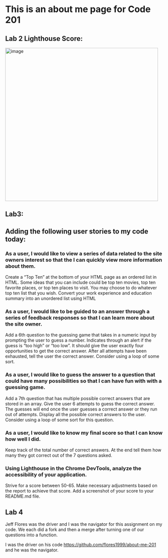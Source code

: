 # This is an about me page for Code 201

## Lab 2 Lighthouse Score:

<img width="487" alt="image" src="https://user-images.githubusercontent.com/131023043/235788506-f220ad20-8197-4572-8fd7-7ffe4b099fc8.png">

## Lab3:

## Adding the following user stories to my code today:

### As a user, I would like to view a series of data related to the site owners interest so that the I can quickly view more information about them.

Create a “Top Ten” at the bottom of your HTML page as an ordered list in HTML. Some ideas that you can include could be top ten movies, top ten favorite places, or top ten places to visit. You may choose to do whatever top ten list that you wish.
Convert your work experience and education summary into an unordered list using HTML

### As a user, I would like to be guided to an answer through a series of feedback responses so that I can learn more about the site owner.

Add a 6th question to the guessing game that takes in a numeric input by prompting the user to guess a number.
Indicates through an alert if the guess is “too high” or “too low”.
It should give the user exactly four opportunities to get the correct answer.
After all attempts have been exhausted, tell the user the correct answer. Consider using a loop of some sort.

### As a user, I would like to guess the answer to a question that could have many possibilities so that I can have fun with with a guessing game.

Add a 7th question that has multiple possible correct answers that are stored in an array.
Give the user 6 attempts to guess the correct answer.
The guesses will end once the user guesses a correct answer or they run out of attempts.
Display all the possible correct answers to the user.
Consider using a loop of some sort for this question.

### As a user, I would like to know my final score so that I can know how well I did.
Keep track of the total number of correct answers. At the end tell them how many they got correct out of the 7 questions asked.

### Using Lighthouse in the Chrome DevTools, analyze the accessibility of your application.

Strive for a score between 50-65. Make necessary adjustments based on the report to achieve that score.
Add a screenshot of your score to your README.md file.

## Lab 4

Jeff Flores was the driver and I was the navigator for this assignment on my code. We each did a fork and then a merge after turning one of our questions into a function.

I was the driver on his code https://github.com/flores1999/about-me-201 and he was the navigator. 